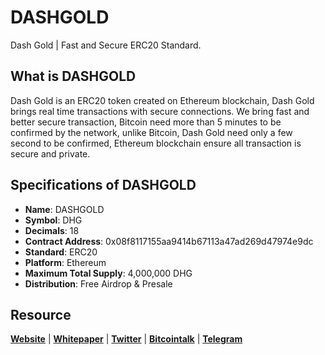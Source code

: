 # DASHGOLD
Dash Gold | Fast and Secure ERC20 Standard.

## What is DASHGOLD
Dash Gold is an ERC20 token created on Ethereum blockchain, Dash Gold brings real time transactions with secure connections.
We bring fast and better secure transaction, Bitcoin need more than 5 minutes to be confirmed by the network, unlike Bitcoin, Dash Gold need only a few second to be confirmed, Ethereum blockchain ensure all transaction is secure and private.

## Specifications of DASHGOLD
* **Name**: DASHGOLD
* **Symbol**: DHG
* **Decimals**: 18
* **Contract Address**: 0x08f8117155aa9414b67113a47ad269d47974e9dc
* **Standard**: ERC20
* **Platform**: Ethereum
* **Maximum Total Supply**: 4,000,000 DHG
* **Distribution**: Free Airdrop & Presale

## Resource
**[Website](https://dash-gold.net/)** | **[Whitepaper](https://dash-gold.net/doc/DashGold.pdf)** | **[Twitter](https://twitter.com/DASH_GOLD1)**  | **[Bitcointalk](https://bitcointalk.org/index.php?topic=2393171.0)** | **[Telegram](https://t.me/dash_gold)**
